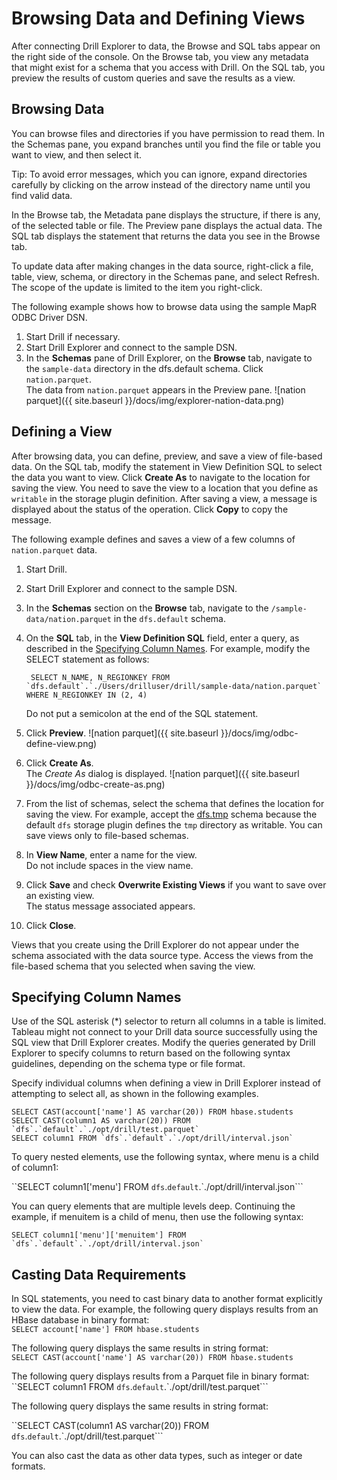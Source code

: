 # Browsing Data and Defining Views
After connecting Drill Explorer to data, the Browse and SQL tabs appear on the right side of the console. On the Browse tab, you view any metadata that might exist for a schema that you access with Drill. On the SQL tab, you preview the results
of custom queries and save the results as a view.

## Browsing Data

You can browse files and directories if you have permission to read them. In the Schemas pane, you expand branches until you find the file or table you want to view, and then select it. 

Tip: To avoid error messages, which you can ignore, expand directories carefully by clicking on the arrow instead of the directory name until you find valid data. 

In the Browse tab, the Metadata pane displays the structure, if there is any, of the selected table or file. The Preview pane displays the actual data. The SQL tab displays the statement that returns the data you see in the Browse tab.

To update data after making changes in the data source, right-click a file, table, view, schema, or directory in the Schemas pane, and select Refresh. The scope of the update is limited to the item you right-click.

The following example shows how to browse data using the sample MapR ODBC Driver DSN.

1. Start Drill if necessary.  
2. Start Drill Explorer and connect to the sample DSN.  
3. In the **Schemas** pane of Drill Explorer, on the **Browse** tab, navigate to the `sample-data` directory in the dfs.default schema. Click `nation.parquet`.  
   The data from `nation.parquet` appears in the Preview pane.
   ![nation parquet]({{ site.baseurl }}/docs/img/explorer-nation-data.png) 


## Defining a View
After browsing data, you can define, preview, and save a view of file-based data. On the SQL tab, modify the statement in View Definition SQL to select the data you want to view. Click **Create As** to navigate to the location for saving the view. You need to save the view to a location that you define as `writable` in the storage plugin definition. After saving a view, a message is displayed about the status of the operation. Click **Copy** to copy the message.

The following example defines and saves a view of a few columns of `nation.parquet` data.

1. Start Drill.  
2. Start Drill Explorer and connect to the sample DSN.  
3. In the **Schemas** section on the **Browse** tab, navigate to the `/sample-data/nation.parquet` in the `dfs.default` schema. 
4. On the **SQL** tab, in the **View Definition SQL** field, enter a query, as described in the [Specifying Column Names](). For example, modify the SELECT statement as follows:

        SELECT N_NAME, N_REGIONKEY FROM `dfs.default`.`./Users/drilluser/drill/sample-data/nation.parquet` WHERE N_REGIONKEY IN (2, 4)
   Do not put a semicolon at the end of the SQL statement.  
5. Click **Preview**.
   ![nation parquet]({{ site.baseurl }}/docs/img/odbc-define-view.png) 
6. Click **Create As**.  
   The _Create As_ dialog is displayed.
   ![nation parquet]({{ site.baseurl }}/docs/img/odbc-create-as.png) 
7. From the list of schemas, select the schema that defines the location for saving the view. For example, accept the [dfs.tmp]({{site.baseurl}}/docs/query-directory-functions/#query-directory-function-example) schema because the default `dfs` storage plugin defines the `tmp` directory as writable.
   You can save views only to file-based schemas.  
8. In **View Name**, enter a name for the view.  
    Do not include spaces in the view name.  
9. Click **Save** and check **Overwrite Existing Views** if you want to save over an existing view.   
    The status message associated appears.  
10. Click **Close**.

Views that you create using the Drill Explorer do not appear under the schema
associated with the data source type. Access the views from
the file-based schema that you selected when saving the view.

## Specifying Column Names

Use of the SQL asterisk (*) selector to return all columns in a table is limited. Tableau might not connect to your Drill data source successfully using
the SQL view that Drill Explorer creates. Modify the
queries generated by Drill Explorer to specify columns to return based on the following
syntax guidelines, depending on the schema type or file format.

Specify individual columns when defining a view in Drill Explorer instead of attempting to select all, as shown in the following examples.

    SELECT CAST(account['name'] AS varchar(20)) FROM hbase.students
    SELECT CAST(column1 AS varchar(20)) FROM `dfs`.`default`.`./opt/drill/test.parquet`
    SELECT column1 FROM `dfs`.`default`.`./opt/drill/interval.json`

To query nested elements, use the following syntax, where menu is a child of column1:

``SELECT column1['menu'] FROM `dfs`.`default`.`./opt/drill/interval.json```

You can query elements that are multiple levels deep. Continuing the example, if
menuitem is a child of menu, then use the following syntax:

    SELECT column1['menu']['menuitem'] FROM `dfs`.`default`.`./opt/drill/interval.json`

## Casting Data Requirements

In SQL statements, you need to cast
binary data to another format explicitly to view the data. For example, the following query
displays results from an HBase database in binary format:  
`SELECT account['name'] FROM hbase.students`

The following query displays the same results in string format:  
`SELECT CAST(account['name'] AS varchar(20)) FROM hbase.students`

The following query displays results from a Parquet file in binary format:  
``SELECT column1 FROM `dfs`.`default`.`./opt/drill/test.parquet```

The following query displays the same results in string format:

``SELECT CAST(column1 AS varchar(20)) FROM `dfs`.`default`.`./opt/drill/test.parquet```

You can also cast the data as other data types, such as integer or date formats.
